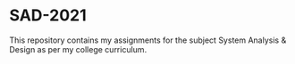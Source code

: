 # SAD-2021
This repository contains my assignments for the subject System Analysis &amp; Design as per my college curriculum.
